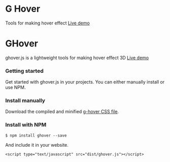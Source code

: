 # G Hover
Tools for making hover effect
[Live demo](https://ga-mo.github.io/g-hover/demo/)

# GHover
ghover.js is a lightweight tools for making hover effect 3D
[Live demo](https://ga-mo.github.io/g-hover/demo/)

### Getting started

Get started with ghover.js in your projects. You can either manually install or use NPM.

### Install manually
Download the compiled and minified [g-hover CSS file](https://github.com/GA-MO/g-hover/tree/master/lib).

### Install with NPM

```
$ npm install ghover --save
```

And include it in your website.

```
<script type="text/javascript" src="dist/ghover.js"></script>
```